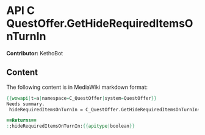 # API C QuestOffer.GetHideRequiredItemsOnTurnIn

**Contributor:** KethoBot

## Content

The following content is in MediaWiki markdown format:

```mediawiki
{{wowapi|t=a|namespace=C_QuestOffer|system=QuestOffer}}
Needs summary.
 hideRequiredItemsOnTurnIn = C_QuestOffer.GetHideRequiredItemsOnTurnIn()

==Returns==
:;hideRequiredItemsOnTurnIn:{{apitype|boolean}}
```
